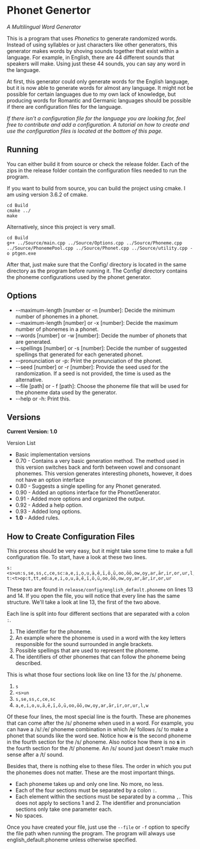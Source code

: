 # Phonet Genertor
*A Multilingual Word Generator*

This is a program that uses *Phonetics* to generate randomized words. Instead of using syllables or just characters like other generators, this generator makes words by shoving sounds together that exist within a language. For example, in English, there are 44 different sounds that speakers will make. Using just these 44 sounds, you can say any word in the language.

At first, this generator could only generate words for the English language, but it is now able to generate words for almost any language. It might not be possible for certain languages due to my own lack of knowledge, but producing words for Romantic and Germanic languages should be possible if there are configuration files for the language.

*If there isn't a configuration file for the language you are looking for, feel free to contribute and add a configuration. A tutorial on how to create and use the configuration files is located at the bottom of this page.*

## Running

You can either build it from source or check the release folder. Each of the zips in the release folder contain the configuration files needed to run the program.

If you want to build from source, you can build the project using cmake. 
I am using version 3.6.2 of cmake.

```
cd Build
cmake ../
make
```

Alternatively, since this project is very small.

```
cd Build
g++ ../Source/main.cpp ../Source/Options.cpp ../Source/Phoneme.cpp ../Source/PhonemePool.cpp ../Source/Phonet.cpp ../Source/utility.cpp -o ptgen.exe
```

After that, just make sure that the Config/ directory is located in the same directory as the program before running it. The Config/ directory contains the phoneme configurations used by the phonet generator.

## Options
- --maximum-length [number or -n [number]: Decide the minimum number of phonemes in a phonet.
- --maximum-length [number] or -x [number]: Decide the maximum number of phonemes in a phonet.
- --words [number] or -w [number]: Decide the number of phonets that are generated.
- --spellings [number] or -s [number]: Decide the number of suggested spellings that generated for each generated phonet.
- --pronunciation or -p: Print the pronunciation of the phonet.
- --seed [number] or -r [number]: Provide the seed used for the randomization. If a seed is not provided, the time is used as the alternative.
- --file [path] or - f [path]: Choose the phoneme file that will be used for the phoneme data used by the generator.
- --help or -h: Print this.

## Versions
**Current Version: 1.0**

Version List
- Basic implementation versions
- 0.70 - Contains a very basic generation method. The method used in this version switches back and forth between vowel and consonant phonemes. This version generates interesting phonets, however, it does not have an option interface
- 0.80 - Suggests a single spelling for any Phonet generated.
- 0.90 - Added an options interface for the PhonetGenerator.
- 0.91 - Added more options and organized the output.
- 0.92 - Added a help option.
- 0.93 - Added long options.
- **1.0** - Added rules.

## How to Create Configuration Files
This process should be very easy, but it might take some time to make a full configuration file. To start, have a look at these two lines.

```
s:<s>un:s,se,ss,c,ce,sc:a,e,i,o,u,ā,ē,ī,ō,ū,oo,ōō,ow,oy,ar,ār,ir,or,ur,l,w
t:<t>op:t,tt,ed:a,e,i,o,u,ā,ē,ī,ō,ū,oo,ōō,ow,oy,ar,ār,ir,or,ur
```

These two are found in `release/config/english_default.phoneme` on lines 13 and 14. If you open the file, you will notice that every line has the same structure. We'll take a look at line 13, the first of the two above.

Each line is split into four different sections that are separated with a colon `:`.

1. The identifier for the phoneme.
2. An example where the phoneme is used in a word with the key letters responsible for the sound surrounded in angle brackets.
3. Possible spellings that are used to represent the phoneme.
4. The identifiers of other phonemes that can follow the phoneme being described.

This is what those four sections look like on line 13 for the /s/ phoneme.

1. `s`
2. `<s>un`
3. `s,se,ss,c,ce,sc`
4. `a,e,i,o,u,ā,ē,ī,ō,ū,oo,ōō,ow,oy,ar,ār,ir,or,ur,l,w`

Of these four lines, the most special line is the fourth. These are phonemes that can come after the /s/ phoneme when used in a word. For example, you can have a /s/:/e/ phoneme combination in which /e/ follows /s/ to make a phonet that sounds like the word see. Notice how **e** is the second phoneme in the fourth section for the /s/ phoneme. Also notice how there is no **s** in the fourth section for the /t/ phoneme. An /s/ sound just doesn't make much sense after a /t/ sound.

Besides that, there is nothing else to these files. The order in which you put the phonemes does not matter. These are the most important things.

- Each phoneme takes up and only one line. No more, no less.
- Each of the four sections must be separated by a colon `:`.
- Each element within the sections must be separated by a comma `,`. This does not apply to sections 1 and 2. The identifier and pronunciation sections only take one parameter each.
- No spaces.

Once you have created your file, just use the `--file` or `-f` option to specify the file path when running the program. The program will always use english_default.phoneme unless otherwise specified.
